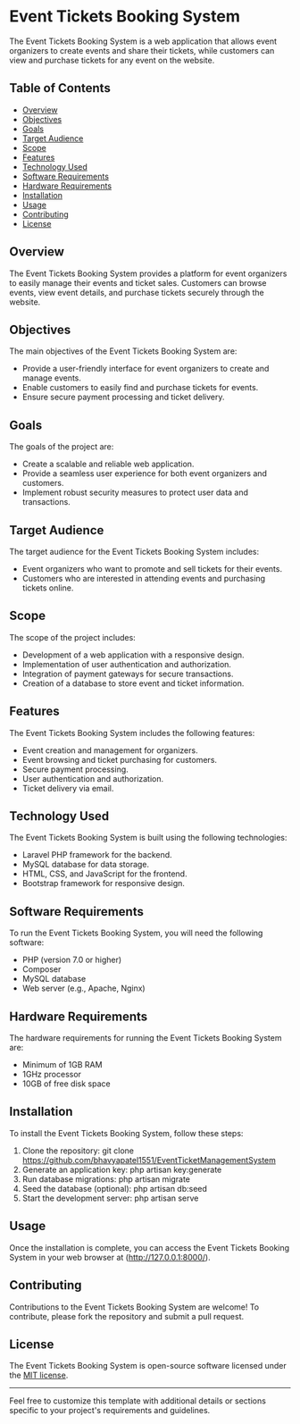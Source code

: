 
# Event Tickets Booking System

The Event Tickets Booking System is a web application that allows event organizers to create events and share their tickets, while customers can view and purchase tickets for any event on the website.

## Table of Contents

- [Overview](#overview)
- [Objectives](#objectives)
- [Goals](#goals)
- [Target Audience](#target-audience)
- [Scope](#scope)
- [Features](#features)
- [Technology Used](#technology-used)
- [Software Requirements](#software-requirements)
- [Hardware Requirements](#hardware-requirements)
- [Installation](#installation)
- [Usage](#usage)
- [Contributing](#contributing)
- [License](#license)

## Overview

The Event Tickets Booking System provides a platform for event organizers to easily manage their events and ticket sales. Customers can browse events, view event details, and purchase tickets securely through the website.

## Objectives

The main objectives of the Event Tickets Booking System are:

- Provide a user-friendly interface for event organizers to create and manage events.
- Enable customers to easily find and purchase tickets for events.
- Ensure secure payment processing and ticket delivery.

## Goals

The goals of the project are:

- Create a scalable and reliable web application.
- Provide a seamless user experience for both event organizers and customers.
- Implement robust security measures to protect user data and transactions.

## Target Audience

The target audience for the Event Tickets Booking System includes:

- Event organizers who want to promote and sell tickets for their events.
- Customers who are interested in attending events and purchasing tickets online.

## Scope

The scope of the project includes:

- Development of a web application with a responsive design.
- Implementation of user authentication and authorization.
- Integration of payment gateways for secure transactions.
- Creation of a database to store event and ticket information.

## Features

The Event Tickets Booking System includes the following features:

- Event creation and management for organizers.
- Event browsing and ticket purchasing for customers.
- Secure payment processing.
- User authentication and authorization.
- Ticket delivery via email.

## Technology Used

The Event Tickets Booking System is built using the following technologies:

- Laravel PHP framework for the backend.
- MySQL database for data storage.
- HTML, CSS, and JavaScript for the frontend.
- Bootstrap framework for responsive design.

## Software Requirements

To run the Event Tickets Booking System, you will need the following software:

- PHP (version 7.0 or higher)
- Composer
- MySQL database
- Web server (e.g., Apache, Nginx)

## Hardware Requirements

The hardware requirements for running the Event Tickets Booking System are:

- Minimum of 1GB RAM
- 1GHz processor
- 10GB of free disk space

## Installation

To install the Event Tickets Booking System, follow these steps:

1. Clone the repository: git clone https://github.com/bhavyapatel1551/EventTicketManagementSystem
2. Generate an application key: php artisan key:generate
3. Run database migrations: php artisan migrate
4. Seed the database (optional): php artisan db:seed
5. Start the development server: php artisan serve

## Usage

Once the installation is complete, you can access the Event Tickets Booking System in your web browser at (http://127.0.0.1:8000/).


## Contributing

Contributions to the Event Tickets Booking System are welcome! To contribute, please fork the repository and submit a pull request.

## License

The Event Tickets Booking System is open-source software licensed under the [MIT license](https://opensource.org/licenses/MIT).

---

Feel free to customize this template with additional details or sections specific to your project's requirements and guidelines.
